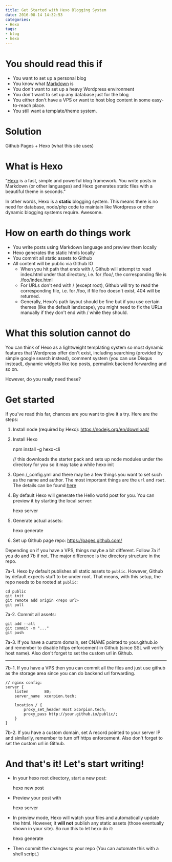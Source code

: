 ```yaml
---
title: Get Started with Hexo Blogging System
date: 2016-08-14 14:32:53
categories:
- Hexo
tags:
- blog
- hexo
---
```


# You should read this if

- You want to set up a personal blog
- You know what [Markdown](https://github.com/adam-p/markdown-here/wiki/Markdown-Cheatsheet) is
- You don't want to set up a heavy Wordpress environment
- You don't want to set up any database just for the blog
- You either don't have a VPS or want to host blog content in some easy-to-reach place.
- You still want a template/theme system.

# Solution

Github Pages + Hexo (what this site uses)

# What is Hexo

"[Hexo](https://hexo.io/docs/index.html) is a fast, simple and powerful blog framework. You write posts in Markdown (or other languages) and Hexo generates static files with a beautiful theme in seconds."

In other words, Hexo is a **static** blogging system. This means there is no need for database, node/php code to maintain like Wordpress or other dynamic blogging systems require. Awesome.

# How on earth do things work

- You write posts using Markdown language and preview them locally
- Hexo generates the static htmls locally
- You commit all static assets to Github
- All content will be public via Github IO
    - When you hit path that ends with /, Github will attempt to read index.html under that directory, i.e. for /foo/, the corresponding file is /foo/index.html
    - For URLs don't end with / (except root), Github will try to read the corresponding file, i.e. for /foo, if file foo doesn't exist, 404 will be returned.
    - Generally, Hexo's path layout should be fine but if you use certain themes (like the default landscape), you might need to fix the URLs manually if they don't end with / while they should.

# What this solution cannot do

You can think of Hexo as a lightweight templating system so most dynamic features that Wordpress offer don't exist, including searching (provided by simple google search instead), comment system (you can use Disqus instead), dynamic widgets like top posts, permalink backend forwarding and so on.

However, do you really need these?

# Get started

If you've read this far, chances are you want to give it a try. Here are the steps:

1. Install node (required by Hexo): https://nodejs.org/en/download/

2. Install Hexo


    npm install -g hexo-cli
    
    // this downloads the starter pack and sets up node modules under the directory <name> for you so it may take a while
    hexo init <name>

3. Open <name>/_config.yml and there may be a few things you want to set such as the name and author. The most important things are the `url` and `root`. The details can be found [here](https://hexo.io/docs/configuration.html)

4. By default Hexo will generate the Hello world post for you. You can preview it by starting the local server:


     hexo server

5. Generate actual assets:


     hexo generate

6. Set up Github page repo: https://pages.github.com/

Depending on if you have a VPS, things maybe a bit different. Follow 7a if you do and 7b if not. The major difference is the directory structure in the repo.

7a-1. Hexo by default publishes all static assets to `public`. However, Github by default expects stuff to be under root. That means, with this setup, the repo needs to be rooted at `public`:

    cd public
    git init
    git remote add origin <repo url>
    git pull

7a-2. Commit all assets:

    git add --all
    git commit -m "..."
    git push

7a-3. If you have a custom domain, set CNAME pointed to your.github.io and remember to disable https enforcement in Github (since SSL will verify host name). Also don't forget to set the custom url in Github.

---


7b-1. If you have a VPS then you can commit all the files and just use github as the storage area since you can do backend url forwarding.

    // nginx config:
    server {
        listen       80;
        server_name  xcorpion.tech;
    
        location / {
            proxy_set_header Host xcorpion.tech;
            proxy_pass http://your.github.io/public/;
        }
    }

7b-2. If you have a custom domain, set A record pointed to your server IP and similarily, remember to turn off https enforcement. Also don't forget to set the custom url in Github.

# And that's it! Let's start writing!

- In your hexo root directory, start a new post:


    hexo new post

- Preview your post with


    hexo server

- In preview mode, Hexo will watch your files and automatically update the html. However, it **will not** publish any static assets (those eventually shown in your site). So run this to let hexo do it:


    hexo generate

- Then commit the changes to your repo (You can automate this with a shell script.)
